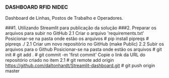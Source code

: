 ### DASHBOARD RFID NIDEC
Dashboard de Linhas, Postos de Trabalho e Operadores.

###1. Utilizando Streamlit para publicação da solução
###2. Preparar os arquivos para subir no GitHub
   2.1 Criar o arquivo 'requirements.txt'
       Posicionar-se na pasta onde estão os arquivos
       # pip install pipreqs <enter>
       # pipreqs ./ <enter>
   2.1 Criar um novo repositório no GitHub (make Public)
   2.2 Subir os arquivos para o Github
       Posicionar-se na pasta onde estão os arquivos
       # git init <enter>
       # git add . <enter>
       # git commit -m 'first commit'
       Copie o link da URL do repositório criado no item 2.1
       # git remote add origin https://github.com/daltonhardt/Streamlit-dashboard.git <enter>
       # git push origin master
     
     
